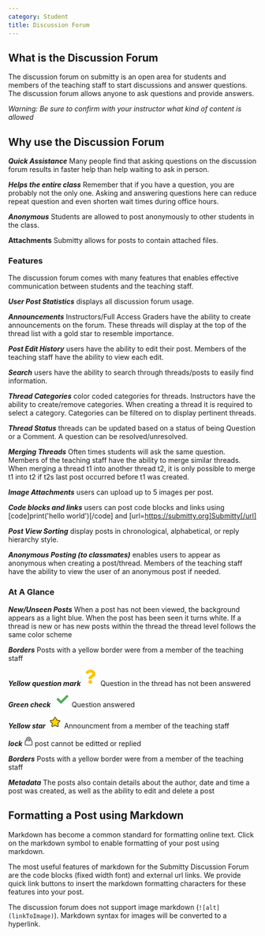 ```yaml
---
category: Student
title: Discussion Forum
---
```



## What is the Discussion Forum

The discussion forum on submitty is an open area for students and members of the teaching staff to start discussions and answer questions. The discussion forum allows anyone to ask questions and provide answers.

_Warning: Be sure to confirm with your instructor what kind of content is allowed_

## Why use the Discussion Forum

**_Quick Assistance_** Many people find that asking questions on the discussion forum results in faster help than help waiting to ask in person.

**_Helps the entire class_** Remember that if you have a question, you are probably not the only one. Asking and answering questions here can reduce repeat question and even shorten wait times during office hours.

**_Anonymous_** Students are allowed to post anonymously to other students in the class.

**Attachments** Submitty allows for posts to contain attached files.

### Features

The discussion forum comes with many features that enables effective
communication between students and the teaching staff.

   **_User Post Statistics_** displays all discussion forum usage.

   **_Announcements_** Instructors/Full Access Graders have the ability to create announcements on the forum.
   These threads will display at the top of the thread list with a gold star to resemble importance. 

   **_Post Edit History_** users have the ability to edit their post. Members of the teaching staff
   have the ability to view each edit. 

   **_Search_** users have the ability to search through threads/posts to easily find 
   information.

   **_Thread Categories_** color coded categories for threads.
   Instructors have the ability to create/remove categories. When creating
   a thread it is required to select a category. Categories can be filtered
   on to display pertinent threads.

   **_Thread Status_** threads can be updated based on a status of being Question or a Comment. 
   A question can be resolved/unresolved.

   **_Merging Threads_** Often times students will ask the same question. Members of the teaching staff
   have the ability to merge similar threads. When merging a thread t1 into another thread t2,
   it is only possible to merge t1 into t2 if t2s last post occurred before t1 was created.

   **_Image Attachments_** users can upload up to 5 images per post.

   **_Code blocks and links_** users can post code blocks and links using [code]print('hello world')[/code] and [url=https://submitty.org]Submitty[/url]

   **_Post View Sorting_** display posts in chronological, alphabetical, or reply hierarchy style.

   **_Anonymous Posting (to classmates)_** enables users to appear as anonymous when creating a post/thread.
   Members of the teaching staff have the ability to view the user of an anonymous post if needed. 

### At A Glance
   
   **_New/Unseen Posts_** When a post has not been viewed, the background appears as a light blue. When the post has been seen it turns white. If a thread is new or has new posts within the thread the thread level follows the same color scheme

   **_Borders_** Posts with a yellow border were from a member of the teaching staff

   **_Yellow question mark_** ![](/images/discussion_forum_icons/df_question.png) Question in the thread has not been answered

   **_Green check_** ![](/images/discussion_forum_icons/df_check.png) Question answered

   **_Yellow star_** ![](/images/discussion_forum_icons/df_star.png) Announcment from a member of the teaching staff

   **_lock_** ![](/images/discussion_forum_icons/df_lock.png) post cannot be editted or replied 

   **_Borders_** Posts with a yellow border were from a member of the teaching staff

   **_Metadata_** The posts also contain details about the author, date and time a post was created, as well as the ability to edit and delete a post


## Formatting a Post using Markdown

Markdown has become a common standard for formatting online text.
Click on the markdown symbol to enable formatting of your post using markdown.

The most useful features of markdown for the Submitty Discussion Forum
are the code blocks (fixed width font) and external url links.  We provide
quick link buttons to insert the markdown formatting characters for
these features into your post.

The discussion forum does not support image markdown (`![alt](linkToImage)`). Markdown syntax for images will be converted to a hyperlink. 